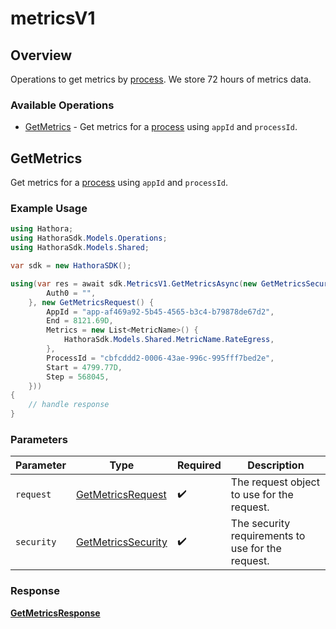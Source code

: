 # metricsV1

## Overview

Operations to get metrics by [process](https://hathora.dev/docs/concepts/hathora-entities#process). We store 72 hours of metrics data.

### Available Operations

* [GetMetrics](#getmetrics) - Get metrics for a [process](https://hathora.dev/docs/concepts/hathora-entities#process) using `appId` and `processId`.

## GetMetrics

Get metrics for a [process](https://hathora.dev/docs/concepts/hathora-entities#process) using `appId` and `processId`.

### Example Usage

```csharp
using Hathora;
using HathoraSdk.Models.Operations;
using HathoraSdk.Models.Shared;

var sdk = new HathoraSDK();

using(var res = await sdk.MetricsV1.GetMetricsAsync(new GetMetricsSecurity() {
        Auth0 = "",
    }, new GetMetricsRequest() {
        AppId = "app-af469a92-5b45-4565-b3c4-b79878de67d2",
        End = 8121.69D,
        Metrics = new List<MetricName>() {
            HathoraSdk.Models.Shared.MetricName.RateEgress,
        },
        ProcessId = "cbfcddd2-0006-43ae-996c-995fff7bed2e",
        Start = 4799.77D,
        Step = 568045,
    }))
{
    // handle response
}
```

### Parameters

| Parameter                                                           | Type                                                                | Required                                                            | Description                                                         |
| ------------------------------------------------------------------- | ------------------------------------------------------------------- | ------------------------------------------------------------------- | ------------------------------------------------------------------- |
| `request`                                                           | [GetMetricsRequest](../../models/operations/GetMetricsRequest.md)   | :heavy_check_mark:                                                  | The request object to use for the request.                          |
| `security`                                                          | [GetMetricsSecurity](../../models/operations/GetMetricsSecurity.md) | :heavy_check_mark:                                                  | The security requirements to use for the request.                   |


### Response

**[GetMetricsResponse](../../models/operations/GetMetricsResponse.md)**

